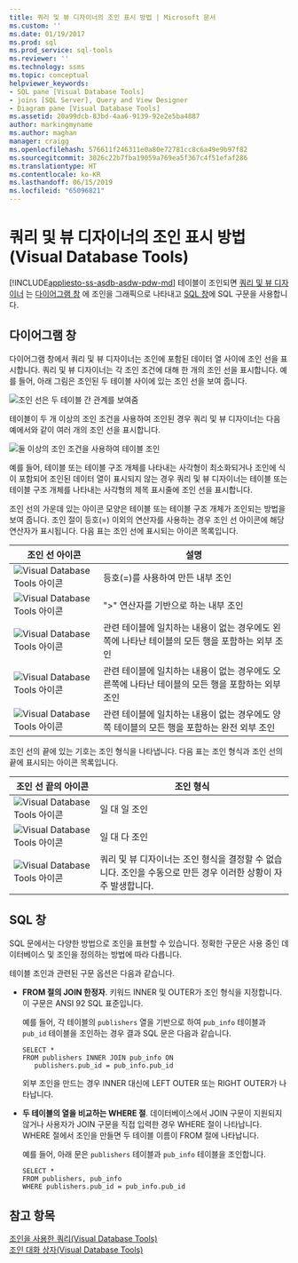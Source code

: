 ```yaml
---
title: 쿼리 및 뷰 디자이너의 조인 표시 방법 | Microsoft 문서
ms.custom: ''
ms.date: 01/19/2017
ms.prod: sql
ms.prod_service: sql-tools
ms.reviewer: ''
ms.technology: ssms
ms.topic: conceptual
helpviewer_keywords:
- SQL pane [Visual Database Tools]
- joins [SQL Server], Query and View Designer
- Diagram pane [Visual Database Tools]
ms.assetid: 20a99dcb-83bd-4aa6-9139-92e2e5ba4887
author: markingmyname
ms.author: maghan
manager: craigg
ms.openlocfilehash: 576611f246311e0a80e72781cc8c6a49e9b97f82
ms.sourcegitcommit: 3026c22b7fba19059a769ea5f367c4f51efaf286
ms.translationtype: HT
ms.contentlocale: ko-KR
ms.lasthandoff: 06/15/2019
ms.locfileid: "65096821"
---
```

# <a name="how-the-query-and-view-designer-represents-joins-visual-database-tools"></a>쿼리 및 뷰 디자이너의 조인 표시 방법(Visual Database Tools)
[!INCLUDE[appliesto-ss-asdb-asdw-pdw-md](../../includes/appliesto-ss-asdb-asdw-pdw-md.md)]
테이블이 조인되면 [쿼리 및 뷰 디자이너](../../ssms/visual-db-tools/query-and-view-designer-tools-visual-database-tools.md) 는 [다이어그램 창](../../ssms/visual-db-tools/diagram-pane-visual-database-tools.md) 에 조인을 그래픽으로 나타내고 [SQL 창](../../ssms/visual-db-tools/sql-pane-visual-database-tools.md)에 SQL 구문을 사용합니다.  
  
## <a name="diagram-pane"></a>다이어그램 창  
다이어그램 창에서 쿼리 및 뷰 디자이너는 조인에 포함된 데이터 열 사이에 조인 선을 표시합니다. 쿼리 및 뷰 디자이너는 각 조인 조건에 대해 한 개의 조인 선을 표시합니다. 예를 들어, 아래 그림은 조인된 두 테이블 사이에 있는 조인 선을 보여 줍니다.  
  
![조인 선은 두 테이블 간 관계를 보여줌](../../ssms/visual-db-tools/media/dv3wbig.gif "조인 선은 두 테이블 간 관계를 보여줌")  
  
테이블이 두 개 이상의 조인 조건을 사용하여 조인된 경우 쿼리 및 뷰 디자이너는 다음 예에서와 같이 여러 개의 조인 선을 표시합니다.  
  
![둘 이상의 조인 조건을 사용하여 테이블 조인](../../ssms/visual-db-tools/media/dv3w9n1.gif "둘 이상의 조인 조건을 사용하여 테이블 조인")  
  
예를 들어, 테이블 또는 테이블 구조 개체를 나타내는 사각형이 최소화되거나 조인에 식이 포함되어 조인된 데이터 열이 표시되지 않는 경우 쿼리 및 뷰 디자이너는 테이블 또는 테이블 구조 개체를 나타내는 사각형의 제목 표시줄에 조인 선을 표시합니다.  
  
조인 선의 가운데 있는 아이콘 모양은 테이블 또는 테이블 구조 개체가 조인되는 방법을 보여 줍니다. 조인 절이 등호(=) 이외의 연산자를 사용하는 경우 조인 선 아이콘에 해당 연산자가 표시됩니다. 다음 표는 조인 선에 표시되는 아이콘 목록입니다.  
  
|**조인 선 아이콘**|**설명**|  
|----------------------|-------------------|  
|![Visual Database Tools 아이콘](../../ssms/visual-db-tools/media/dv3wbih.gif "Visual Database Tools 아이콘")|등호(=)를 사용하여 만든 내부 조인|  
|![Visual Database Tools 아이콘](../../ssms/visual-db-tools/media/dv3wbii.gif "Visual Database Tools 아이콘")|">" 연산자를 기반으로 하는 내부 조인|  
|![Visual Database Tools 아이콘](../../ssms/visual-db-tools/media/dv3wbij.gif "Visual Database Tools 아이콘")|관련 테이블에 일치하는 내용이 없는 경우에도 왼쪽에 나타난 테이블의 모든 행을 포함하는 외부 조인|  
|![Visual Database Tools 아이콘](../../ssms/visual-db-tools/media/dv3wbik.gif "Visual Database Tools 아이콘")|관련 테이블에 일치하는 내용이 없는 경우에도 오른쪽에 나타난 테이블의 모든 행을 포함하는 외부 조인|  
|![Visual Database Tools 아이콘](../../ssms/visual-db-tools/media/dv3wbil.gif "Visual Database Tools 아이콘")|관련 테이블에 일치하는 내용이 없는 경우에도 양쪽 테이블의 모든 행을 포함하는 완전 외부 조인|  
  
조인 선의 끝에 있는 기호는 조인 형식을 나타냅니다. 다음 표는 조인 형식과 조인 선의 끝에 표시되는 아이콘 목록입니다.  
  
|**조인 선 끝의 아이콘**|**조인 형식**|  
|---------------------------------|--------------------|  
|![Visual Database Tools 아이콘](../../ssms/visual-db-tools/media/dv3wbim.gif "Visual Database Tools 아이콘")|일 대 일 조인|  
|![Visual Database Tools 아이콘](../../ssms/visual-db-tools/media/dv3wbin.gif "Visual Database Tools 아이콘")|일 대 다 조인|  
|![Visual Database Tools 아이콘](../../ssms/visual-db-tools/media/dv3wbio.gif "Visual Database Tools 아이콘")|쿼리 및 뷰 디자이너는 조인 형식을 결정할 수 없습니다. 조인을 수동으로 만든 경우 이러한 상황이 자주 발생합니다.|  
  
## <a name="sql-pane"></a>SQL 창  
SQL 문에서는 다양한 방법으로 조인을 표현할 수 있습니다. 정확한 구문은 사용 중인 데이터베이스 및 조인을 정의하는 방법에 따라 다릅니다.  
  
테이블 조인과 관련된 구문 옵션은 다음과 같습니다.  
  
-   **FROM 절의 JOIN 한정자**.   키워드 INNER 및 OUTER가 조인 형식을 지정합니다. 이 구문은 ANSI 92 SQL 표준입니다.  
  
    예를 들어, 각 테이블의 `publishers` 열을 기반으로 하여 `pub_info` 테이블과 `pub_id` 테이블을 조인하는 경우 결과 SQL 문은 다음과 같습니다.  
  
    ```  
    SELECT *  
    FROM publishers INNER JOIN pub_info ON  
       publishers.pub_id = pub_info.pub_id  
    ```  
  
    외부 조인을 만드는 경우 INNER 대신에 LEFT OUTER 또는 RIGHT OUTER가 나타납니다.  
  
-   **두 테이블의 열을 비교하는 WHERE 절**.   데이터베이스에서 JOIN 구문이 지원되지 않거나 사용자가 JOIN 구문을 직접 입력한 경우 WHERE 절이 나타납니다. WHERE 절에서 조인을 만들면 두 테이블 이름이 FROM 절에 나타납니다.  
  
    예를 들어, 아래 문은 `publishers` 테이블과 `pub_info` 테이블을 조인합니다.  
  
    ```  
    SELECT *  
    FROM publishers, pub_info  
    WHERE publishers.pub_id = pub_info.pub_id  
    ```  
  
## <a name="see-also"></a>참고 항목  
[조인을 사용한 쿼리&#40;Visual Database Tools&#41;](../../ssms/visual-db-tools/query-with-joins-visual-database-tools.md)  
[조인 대화 상자&#40;Visual Database Tools&#41;](../../ssms/visual-db-tools/join-dialog-box-visual-database-tools.md)  
  

